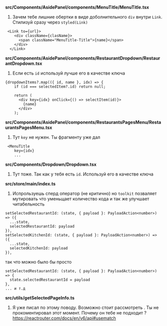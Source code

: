 **src/Components/AsidePanel/components/MenuTitle/MenuTitle.tsx**

1. Зачем тебе лишние обертки в виде доболнительного `div` внутри `Link`. Стилизуй сразу через `styled(Link)`

```
 <Link to={url}>
    <div className={clasName}>
      <span className="MenuTitle-Title">{name}</span>
    </div>
  </Link>
```


**src/Components/AsidePanel/components/RestaurantDropdown/RestaurantDropdown.tsx**

1. Если есть `id` используй лучше его в качестве ключа

```
{dropdownItems?.map(({ id, name }, idx) => {
    if (id === selectedItem?.id) return null;

    return (
      <div key={idx} onClick={() => selectItem(id)}>
        {name}
      </div>
    );
```


**src/Components/AsidePanel/components/RestaurantsPagesMenu/RestaurantsPagesMenu.tsx**

1. Тут `key` не нужен. Ты фрагменту уже дал

```
 <MenuTitle
    key={idx}
    ...
```


**src/Components/Dropdown/Dropdown.tsx**

1. Тут тоже. Так как у тебя есть `id`. Используй его в качестве ключа

**src/store/main/index.ts**

1. Испрользуешь сперд оператор (не критично) но `toolkit` позваляет мутировать что уменьщает количество кода и так же улучшает читабельность 

```
setSelectedRestaurantId: (state, { payload }: PayloadAction<number>) => ({
  ...state,
  selectedRestaurantId: payload
}),
setSelectedKitchenId: (state, { payload }: PayloadAction<number>) => ({
  ...state,
  selectedKitchenId: payload
}),
```

так что можно было бы просто 

```
setSelectedRestaurantId: (state, { payload }: PayloadAction<number>) => {
  state.selectedRestaurantId = payload
},
... и т.д
```


**src/utils/getSelectedPageInfo.ts**


1. Я уже писал по этому поводу. Возможно стоит рассмотреть . Ты не прокоментировал этот момент. Почему он тебе не подходит ?
https://reactrouter.com/docs/en/v6/api#usematch

